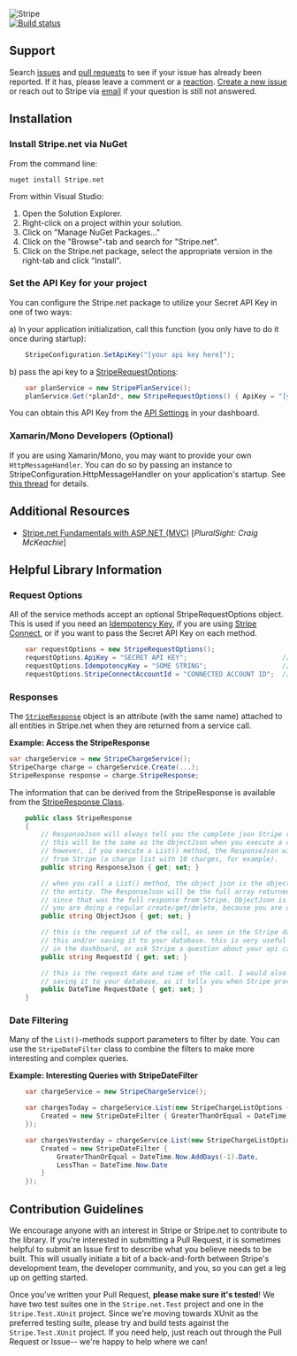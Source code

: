 ![Stripe](https://stripe.com/img/navigation/logo.png?2)  
[![Build status](https://ci.appveyor.com/api/projects/status/rg0pg5tlr1a6f8tf?svg=true)](https://ci.appveyor.com/project/stripe-appveyor-ci/stripe-dotnet)

## Support

Search [issues](https://github.com/stripe/stripe-dotnet/issues) and [pull requests](https://github.com/stripe/stripe-dotnet/pulls) to see if your issue has already been reported.  If it has, please leave a comment or a [reaction](https://github.com/blog/2119-add-reactions-to-pull-requests-issues-and-comments).
[Create a new issue](https://github.com/stripe/stripe-dotnet/issues/new) or reach out to Stripe via [email](https://support.stripe.com/email) if your question is still not answered.

## Installation

### Install Stripe.net via NuGet

From the command line:

```
nuget install Stripe.net
```

From within Visual Studio:

1. Open the Solution Explorer.
2. Right-click on a project within your solution.
3. Click on "Manage NuGet Packages..."
4. Click on the "Browse"-tab and search for "Stripe.net".
5. Click on the Stripe.net package, select the appropriate version in the right-tab and click "Install".

### Set the API Key for your project

You can configure the Stripe.net package to utilize your Secret API Key in one of two ways:

a) In your application initialization, call this function (you only have to do it once during startup):

```csharp
	StripeConfiguration.SetApiKey("[your api key here]");
```

b) pass the api key to a [StripeRequestOptions](#striperequestoptions):

```csharp
	var planService = new StripePlanService();
	planService.Get(*planId*, new StripeRequestOptions() { ApiKey = "[your api key here]" });
```

You can obtain this API Key from the [API Settings](https://dashboard.stripe.com/account/apikeys) in your dashboard.

### Xamarin/Mono Developers (Optional)

If you are using Xamarin/Mono, you may want to provide your own `HttpMessageHandler`. You can do so by passing an instance to StripeConfiguration.HttpMessageHandler on your application's startup. See [this thread](https://github.com/stripe/stripe-dotnet/issues/567) for details.

## Additional Resources

- [Stripe.net Fundamentals with ASP.NET (MVC)](https://app.pluralsight.com/library/courses/stripe-fundamentals-with-asp-net-mvc) [_PluralSight: Craig McKeachie_]

## Helpful Library Information

### Request Options

All of the service methods accept an optional StripeRequestOptions object. This is used if you need an [Idempotency Key](https://stripe.com/docs/api?lang=curl#idempotent_requests), if you are using [Stripe Connect](https://stripe.com/docs/connect/authentication#authentication-via-the-stripe-account-header), or if you want to pass the Secret API Key on each method.

```cs
	var requestOptions = new StripeRequestOptions();
	requestOptions.ApiKey = "SECRET API KEY";                        // (optional) set the api key on a per-request basis
	requestOptions.IdempotencyKey = "SOME STRING";                   // (optional) create an idempotent request
	requestOptions.StripeConnectAccountId = "CONNECTED ACCOUNT ID";  // (optional) authenticate as a connected account

```

### Responses

The [`StripeResponse`](./src/Stripe.net/Infrastructure/public/StripeResponse.cs) object is an attribute (with the same name) attached to all entities in Stripe.net when they are returned from a service call.

**Example: Access the StripeResponse**
```csharp
var chargeService = new StripeChargeService();
StripeCharge charge = chargeService.Create(...);
StripeResponse response = charge.StripeResponse;
```

The information that can be derived from the StripeResponse is available from the [StripeResponse Class](https://github.com/stripe/stripe-dotnet/blob/master/src/Stripe.net/Infrastructure/Public/StripeResponse.cs).

```csharp
	public class StripeResponse
	{
		// ResponseJson will always tell you the complete json Stripe returned to Stripe.net.
		// this will be the same as the ObjectJson when you execute a create/get/delete call.
		// however, if you execute a List() method, the ResponseJson will have the full api result
		// from Stripe (a charge list with 10 charges, for example).
		public string ResponseJson { get; set; }

		// when you call a List() method, the object json is the object in the response array that represents
		// the entity. The ResponseJson will be the full array returned from Stripe on every entity, however,
		// since that was the full response from Stripe. ObjectJson is always the same as ResponseJson when
		// you are doing a regular create/get/delete, because you are dealing with a single object.
		public string ObjectJson { get; set; }

		// this is the request id of the call, as seen in the Stripe dashboard. I would recommend logging
		// this and/or saving it to your database. this is very useful to help you find your request
		// in the dashboard, or ask Stripe a question about your api call
		public string RequestId { get; set; }

		// this is the request date and time of the call. I would also recommend logging this and/or
		// saving it to your database, as it tells you when Stripe processed the request.
		public DateTime RequestDate { get; set; }
	}
```

### Date Filtering

Many of the `List()`-methods support parameters to filter by date.  You can use the `StripeDateFilter` class to combine the filters to make more interesting and complex queries.

**Example: Interesting Queries with StripeDateFilter**
```csharp
	var chargeService = new StripeChargeService();

	var chargesToday = chargeService.List(new StripeChargeListOptions {
		Created = new StripeDateFilter { GreaterThanOrEqual = DateTime.UtcNow.Date }
	});

	var chargesYesterday = chargeService.List(new StripeChargeListOptions {
		Created = new StripeDateFilter {
			GreaterThanOrEqual = DateTime.Now.AddDays(-1).Date,
			LessThan = DateTime.Now.Date
		}
	});
```

## Contribution Guidelines

We encourage anyone with an interest in Stripe or Stripe.net to contribute to the library.  If you're interested in submitting a Pull Request, it is sometimes helpful to submit an Issue first to describe what you believe needs to be built.  This will usually initiate a bit of a back-and-forth between Stripe's development team, the developer community, and you, so you can get a leg up on getting started.

Once you've written your Pull Request, **please make sure it's tested**!  We have two test suites one in the `Stripe.net.Test` project and one in the `Stripe.Test.XUnit` project.  Since we're moving towards XUnit as the preferred testing suite, please try and build tests against the `Stripe.Test.XUnit` project.  If you need help, just reach out through the Pull Request or Issue-- we're happy to help where we can!
